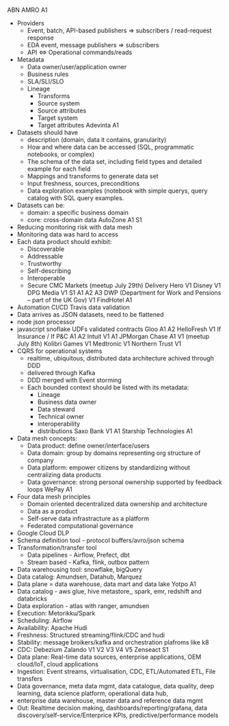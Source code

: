 ABN AMRO A1
  - Providers
    - Event, batch, API-based publishers => subscribers / read-request response
    - EDA event, message publishers => subscribers
    - API <=> Operational commands/reads 
  - Metadata
    - Data owner/user/application owner
    - Business rules
    - SLA/SLI/SLO
    - Lineage
      - Transforms
      - Source system
      - Source attributes
      - Target system
      - Target attributes
Adevinta A1
  - Datasets should have
    - description (domain, data it contains, granularity)
    - How and where data can be accessed (SQL, programmatic notebooks, or complex)
    - The schema of the data set, including field types and detailed example for each field
    - Mappings and transforms to generate data set
    - Input freshness, sources, preconditions
    - Data exploration examples (notebook with simple querys, query catalog with SQL query examples.
  - Datasets can be:
    - domain: a specific business domain
    - core: cross-domain data
AutoZone A1 S1
  - Reducing monitoring risk with data mesh
  - Monitoring data was hard to access
  - Each data product should exhibit:
    - Discoverable
    - Addressable
    - Trustworthy
    - Self-describing
    - Interoperable
    - Secure
CMC Markets (meetup July 29th)
Delivery Hero V1
Disney V1
DPG Media V1 S1 A1 A2 A3
DWP (Department for Work and Pensions – part of the UK Gov) V1
FindHotel A1
  - Automation CI/CD Travis data validation
  - Data arrives as JSON datasets, need to be flattened
  - node json processor
  - javascript snoflake UDFs validated contracts
Gloo A1 A2
HelloFresh V1
If Insurance / If P&C A1 A2
Intuit V1 A1
JPMorgan Chase A1 V1 (meetup July 8th)
Kolibri Games V1
Medtronic V1
Northern Trust V1
  - CQRS for operational systems
    - realtime, ubiquitous, distributed data architecture achived through DDD
    - delivered through Kafka
    - DDD merged with Event storming
    - Each bounded context should be listed with its metadata:
      - Lineage
      - Business data owner
      - Data steward
      - Technical owner
      - interoperability
      - distributions
Saxo Bank V1 A1
Starship Technologies A1
  - Data mesh concepts:
    - Data product: define owner/interface/users
    - Data domain: group by domains representing org structure of company
    - Data platform: empower citizens by standardizing without centralizing data products
    - Data governance: strong personal ownership supported by feedback loops
WePay A1
  - Four data mesh principles
    - Domain oriented decentralized data ownership and architecture
    - Data as a product
    - Self-serve data infrastracture as a platform
    - Federated computational governance
  - Google Cloud DLP
  - Schema definition tool - protocol buffers/avro/json schema
  - Transformation/transfer tool 
    - Data pipelines - Airflow, Prefect, dbt
    - Stream based - Kafka, flink, outbox pattern
  - Data warehousing tool: snowflake, bigQuery
  - Data catalog: Amundsen, Datahub, Marquez
  - Data plane = data warehouse, data mart and data lake
Yotpo A1
  - Data catalog - aws glue, hive metastore,, spark, emr, redshift and databricks
  - Data exploration - atlas with ranger, amundsen
  - Execution: Metorikku/Spark
  - Scheduling: Airflow
  - Availability: Apache Hudi
  - Freshness: Structured streaming/flink/CDC and hudi
  - Stability: message broikers/kafka and orchestration plafroms like k8
  - CDC: Debezium
Zalando V1 V2 V3 V4 V5
Zenseact S1
  - Data plane: Real-time data sources, enterprise applications, OEM cloud/IoT, cloud applications
  - Ingestion: Event streams, virtualisation, CDC, ETL/Automated ETL, File transfers
  - Data governance, meta data mgmt, data catalogue, data quality, deep learning, data science platform, operational data hub,
  - enterprise data warehouse, master data and reference data mgmt
  - Out: Realtime decision making, dashboards/reporting/grafana, data discovery/self-service/Enterprice KPIs, predictive/performance models
